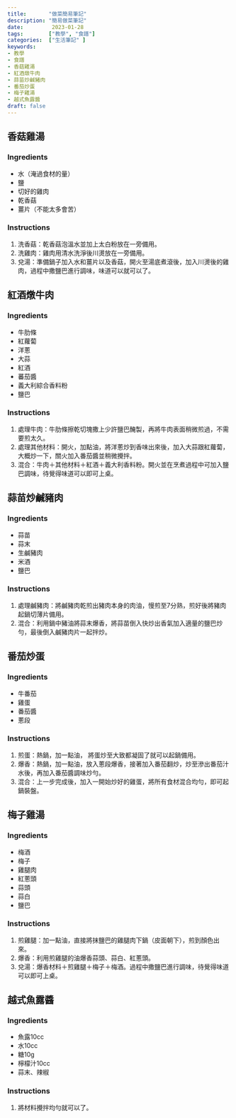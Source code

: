 ```yaml
---
title:       "做菜簡易筆記"
description: "簡易做菜筆記"
date:         2023-01-28
tags:        ["教學", "食譜"]
categories:  ["生活筆記" ]
keywords:
- 教學
- 食譜
- 香菇雞湯
- 紅酒燉牛肉
- 蒜苗炒鹹豬肉
- 番茄炒蛋
- 梅子雞湯
- 越式魚露醬
draft: false
---
```

<!--more-->

## 香菇雞湯

### Ingredients

- 水（淹過食材的量）
- 鹽
- 切好的雞肉
- 乾香菇
- 薑片（不能太多會苦）

### Instructions

1. 洗香菇：乾香菇泡溫水並加上太白粉放在一旁備用。
2. 洗雞肉：雞肉用清水洗淨後川燙放在一旁備用。
3. 兌湯：準備鍋子加入水和薑片以及香菇，開火至湯底煮滾後，加入川燙後的雞肉，過程中撒鹽巴進行調味，味道可以就可以了。

## 紅酒燉牛肉

### Ingredients

- 牛肋條
- 紅蘿蔔
- 洋蔥
- 大蒜
- 紅酒
- 蕃茄醬
- 義大利綜合香料粉
- 鹽巴

### Instructions

1. 處理牛肉：牛肋條擦乾切塊撒上少許鹽巴醃製，再將牛肉表面稍微煎過，不需要煎太久。
2. 處理其他材料：開火，加點油，將洋蔥炒到香味出來後，加入大蒜跟紅蘿蔔，大概炒一下，關火加入番茄醬並稍微攪拌。
3. 混合：牛肉＋其他材料＋紅酒＋義大利香料粉。開火並在烹煮過程中可加入鹽巴調味，待覺得味道可以即可上桌。

## 蒜苗炒鹹豬肉

### Ingredients

- 蒜苗
- 蒜末
- 生鹹豬肉
- 米酒
- 鹽巴

### Instructions

1. 處理鹹豬肉：將鹹豬肉乾煎出豬肉本身的肉油，慢煎至7分熟，煎好後將豬肉起鍋切薄片備用。
2. 混合：利用鍋中豬油將蒜末爆香，將蒜苗倒入快炒出香氣加入適量的鹽巴炒勻，最後倒入鹹豬肉片一起拌炒。

## 番茄炒蛋

### Ingredients

- 牛番茄
- 雞蛋
- 番茄醬
- 蔥段

### Instructions

1. 煎蛋：熱鍋，加一點油， 將蛋炒至大致都凝固了就可以起鍋備用。
2. 爆香：熱鍋，加一點油，放入蔥段爆香，接著加入番茄翻炒，炒至滲出番茄汁水後，再加入番茄醬調味炒勻。
3. 混合：上一步完成後，加入一開始炒好的雞蛋，將所有食材混合均勻，即可起鍋裝盤。

## 梅子雞湯

### Ingredients

- 梅酒
- 梅子
- 雞腿肉
- 紅蔥頭
- 蒜頭
- 蒜白
- 鹽巴

### Instructions

1. 煎雞腿：加一點油，直接將抹鹽巴的雞腿肉下鍋（皮面朝下），煎到顏色出來。
2. 爆香：利用煎雞腿的油爆香蒜頭、蒜白、紅蔥頭。
3. 兌湯：爆香材料＋煎雞腿＋梅子＋梅酒。過程中撒鹽巴進行調味，待覺得味道可以即可上桌。

## 越式魚露醬

### Ingredients

- 魚露10cc
- 水10cc
- 糖10g
- 檸檬汁10cc
- 蒜末、辣椒

### Instructions

1. 將材料攪拌均勻就可以了。